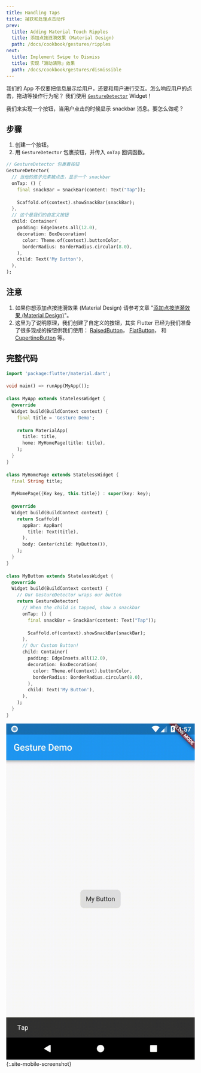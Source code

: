 ```yaml
---
title: Handling Taps
title: 捕获和处理点击动作
prev:
  title: Adding Material Touch Ripples
  title: 添加点按涟漪效果 (Material Design)
  path: /docs/cookbook/gestures/ripples
next:
  title: Implement Swipe to Dismiss
  title: 实现「滑动清除」效果
  path: /docs/cookbook/gestures/dismissible
---
```


我们的 App 不仅要把信息展示给用户，还要和用户进行交互。怎么响应用户的点击，拖动等操作行为呢？ 我们使用
[`GestureDetector`]({{site.api}}/flutter/widgets/GestureDetector-class.html)
Widget！

我们来实现一个按钮，当用户点击的时候显示 snackbar 消息。要怎么做呢？

## 步骤
  1. 创建一个按钮。
  2. 用 `GestureDetector` 包裹按钮，并传入 `onTap` 回调函数。

<!-- skip -->
```dart
// GestureDetector 包裹着按钮
GestureDetector(
  // 当他的孩子元素被点击，显示一个 snackbar
  onTap: () {
    final snackBar = SnackBar(content: Text("Tap"));

    Scaffold.of(context).showSnackBar(snackBar);
  },
  // 这个是我们的自定义按钮
  child: Container(
    padding: EdgeInsets.all(12.0),
    decoration: BoxDecoration(
      color: Theme.of(context).buttonColor,
      borderRadius: BorderRadius.circular(8.0),
    ),
    child: Text('My Button'),
  ),
);
```

## 注意

  1. 如果你想添加点按涟漪效果 (Material Design) 请参考文章 "[添加点按涟漪效果 (Material Design)](/docs/cookbook/gestures/ripples/)"。
  2. 这里为了说明原理，我们创建了自定义的按钮，其实 Flutter 已经为我们准备了很多现成的按钮供我们使用：
  [RaisedButton]({{site.api}}/flutter/material/RaisedButton-class.html)，
  [FlatButton]({{site.api}}/flutter/material/FlatButton-class.html)，
  和 [CupertinoButton]({{site.api}}/flutter/cupertino/CupertinoButton-class.html) 等。


## 完整代码

```dart
import 'package:flutter/material.dart';

void main() => runApp(MyApp());

class MyApp extends StatelessWidget {
  @override
  Widget build(BuildContext context) {
    final title = 'Gesture Demo';

    return MaterialApp(
      title: title,
      home: MyHomePage(title: title),
    );
  }
}

class MyHomePage extends StatelessWidget {
  final String title;

  MyHomePage({Key key, this.title}) : super(key: key);

  @override
  Widget build(BuildContext context) {
    return Scaffold(
      appBar: AppBar(
        title: Text(title),
      ),
      body: Center(child: MyButton()),
    );
  }
}

class MyButton extends StatelessWidget {
  @override
  Widget build(BuildContext context) {
    // Our GestureDetector wraps our button
    return GestureDetector(
      // When the child is tapped, show a snackbar
      onTap: () {
        final snackBar = SnackBar(content: Text("Tap"));

        Scaffold.of(context).showSnackBar(snackBar);
      },
      // Our Custom Button!
      child: Container(
        padding: EdgeInsets.all(12.0),
        decoration: BoxDecoration(
          color: Theme.of(context).buttonColor,
          borderRadius: BorderRadius.circular(8.0),
        ),
        child: Text('My Button'),
      ),
    );
  }
}
```

![Handling Taps Demo](/images/cookbook/handling-taps.gif){:.site-mobile-screenshot}
